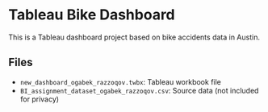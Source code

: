 # Tableau Bike Dashboard

This is a Tableau dashboard project based on bike accidents data in Austin.

## Files
- `new_dashboard_ogabek_razzoqov.twbx`: Tableau workbook file
- `BI_assignment_dataset_ogabek_razzoqov.csv`: Source data (not included for privacy)
